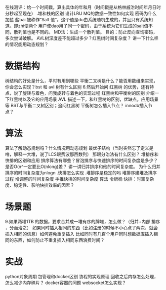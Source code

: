 在线测评：给一个时间戳，算出具体的年和月（时间戳是从格林威治时间年月日时分秒起至现在）
.堆和栈的区别
设计LRU
MQ的数据一致性如何实现
密码为什么加盐
盐bai 被称作“Salt 值”，这个值是du由系统随机生成的，并且只有系统知道。即zhi便两个
用户使dao用了同一个密码，由于系统为它们生成的salt值不同，散列值也是不同的。
MD法：生成一个散列值。
目的：防止反向查询密码，多次尝试破解。
AVL树深度差不能超过多少？红黑树时间复杂度？
讲一下什么样的情况能用动态规划？

# 数据结构
树结构的好处是什么，平时有用到哪些
平衡二叉树是什么？能否用数组来实现，你会怎么实现？bst 和 avl 树有什么区别
6.然后开始问 红黑树 的优势，还有特点，说了旋转与着色，问我旋转与着色的实现过程
红黑树和平衡树的区别
介绍一下红黑树以及它的应用场景
AVL 描述一下，和红黑树的区别，优缺点，应用场景等
BST与平衡二叉树区别；追问红黑树
平衡树怎么插入节点？
innodb插入节点？

# 算法
算法了解动态规划吗？什么情况用动态规划
最优子结构（当时突然忘了定义是啥，解释一大堆，说了LCS跟费波那西数列）
那跟分治法有什么区别？
堆排序和快排的区别和应用
排序算法有哪些？冒泡排序与快速排序的时间复杂度是多少？是否O(n^一定要比O(nlong)差？
讲一讲归并排序和他的时间复杂度。
为什么归并排序的时间复杂度为nlogn
.快排怎么实现
.堆排序是稳定的吗
堆排序建堆及排序过程
堆调整的时间复杂度
手推快排的时间复杂度
算法 令牌桶
快排：时空复杂度、稳定性、影响快排效率的因素？


# 场景题
9.如果两堆1TB 的数据，要求合并成一堆有序的牌堆，怎么做？（归并+内部 排序 ，分而治之）
如果同时插入相同的东西（比如注册的时候不小心点了两次，就会插入相同的信息）如何避免重复插入
比如同时有几百个用户同时想数据库插入相同的东西，如何防止不重复插入相同东西浪费时间？


# 实战
python对象周期
包管理和docker区别
协程的实现原理
回收之后内存怎么处理，怎么减少内存碎片？
docker容器的问题
websocket怎么实现？
